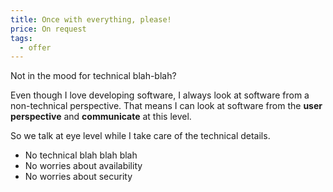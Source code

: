 ```yaml
---
title: Once with everything, please!
price: On request
tags:
  - offer
---
```


Not in the mood for technical blah-blah?

Even though I love developing software,
I always look at software from a non-technical perspective.
That means I can look at software from the **user perspective** and **communicate** at this level.

So we talk at eye level while I take care of the technical details.

- No technical blah blah blah
- No worries about availability
- No worries about security
